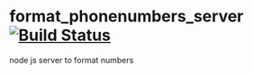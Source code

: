 format_phonenumbers_server  [![Build Status](https://travis-ci.org/GlobalPhone/format_phonenumbers_server.png?branch=master)](https://travis-ci.org/GlobalPhone/format_phonenumbers_server) 
=====================

node js server to format numbers
